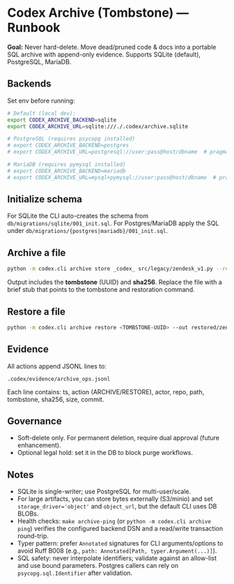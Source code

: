 # Codex Archive (Tombstone) — Runbook

**Goal:** Never hard-delete. Move dead/pruned code & docs into a portable SQL archive with append-only evidence. Supports SQLite (default), PostgreSQL, MariaDB.

## Backends
Set env before running:
```bash
# Default (local dev):
export CODEX_ARCHIVE_BACKEND=sqlite
export CODEX_ARCHIVE_URL=sqlite:///./.codex/archive.sqlite

# PostgreSQL (requires psycopg installed)
# export CODEX_ARCHIVE_BACKEND=postgres
# export CODEX_ARCHIVE_URL=postgresql://user:pass@host/dbname  # pragma: allowlist secret

# MariaDB (requires pymysql installed)
# export CODEX_ARCHIVE_BACKEND=mariadb
# export CODEX_ARCHIVE_URL=mysql+pymysql://user:pass@host/dbname  # pragma: allowlist secret
```

## Initialize schema
For SQLite the CLI auto-creates the schema from `db/migrations/sqlite/001_init.sql`.
For Postgres/MariaDB apply the SQL under `db/migrations/{postgres|mariadb}/001_init.sql`.

## Archive a file
```bash
python -m codex.cli archive store _codex_ src/legacy/zendesk_v1.py --reason dead --by "marc" --commit d3e8729 --mime text/x-python --lang python
```
Output includes the **tombstone** (UUID) and **sha256**. Replace the file with a brief stub that points to the tombstone and restoration command.

## Restore a file
```bash
python -m codex.cli archive restore <TOMBSTONE-UUID> --out restored/zendesk_v1.py
```

## Evidence
All actions append JSONL lines to:
```text
.codex/evidence/archive_ops.jsonl
```
Each line contains: ts, action (ARCHIVE/RESTORE), actor, repo, path, tombstone, sha256, size, commit.

## Governance
- Soft-delete only. For permanent deletion, require dual approval (future enhancement).
- Optional legal hold: set it in the DB to block purge workflows.

## Notes
- SQLite is single-writer; use PostgreSQL for multi-user/scale.
- For large artifacts, you can store bytes externally (S3/minio) and set `storage_driver='object'` and `object_url`, but the default CLI uses DB BLOBs.
- Health checks: `make archive-ping` (or `python -m codex.cli archive ping`) verifies the configured backend DSN and a read/write transaction round-trip.
- Typer pattern: prefer `Annotated` signatures for CLI arguments/options to avoid Ruff B008 (e.g., `path: Annotated[Path, typer.Argument(...)]`).
- SQL safety: never interpolate identifiers; validate against an allow-list and use bound parameters. Postgres callers can rely on `psycopg.sql.Identifier` after validation.

